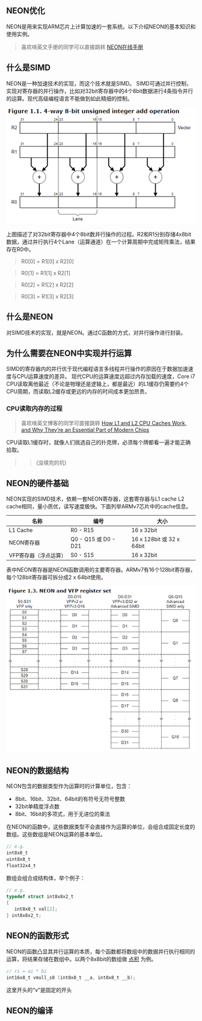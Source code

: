 ## NEON优化

NEON是用来实现ARM芯片上计算加速的一套系统。以下介绍NEON的基本知识和使用实例。

> 喜欢啃英文手册的同学可以直接跳转 [NEON在线手册](http://infocenter.arm.com/help/index.jsp?topic=/com.arm.doc.dht0002a/ch01s03s02.html) 

## 什么是SIMD

NEON是一种加速技术的实现，而这个技术就是SIMD。
SIMD可通过并行控制，实现对寄存器的并行操作，比如对32bit寄存器中的4个8bit数据进行4条指令并行的运算。现代高级编程语言不能做到如此精细的控制。

![SIMD-Instructions](./pictures/SIMD-Instructions.png)

上图描述了对32bit寄存器中4个8bit数并行操作的过程。R2和R1分别存储4x8bit数据，通过并行执行4个Lane（运算通道）在一个计算周期中完成矩阵乘法，结果存在R0中。

> R0[0] = R1[0] x R2[0]

> R0[1] = R1[1] x R2[1]

> R0[2] = R1[2] x R2[2]

> R0[3] = R1[3] x R2[3]

## 什么是NEON

对SIMD技术的实现，就是NEON。通过C函数的方式，对并行操作进行封装。

## 为什么需要在NEON中实现并行运算

SIMD的寄存器内的并行优于现代编程语言多线程并行操作的原因在于数据加速速度与CPU运算速度的差异。
现代CPU的运算速度远超过内存加载的速度，Core i7 CPU读取离他最近（不论是物理还是逻辑上，都是最近）的L1缓存仍需要约4个CPU周期，而读取L2缓存或更远的内存的时间成本更加昂贵。

### CPU读取内存的过程

> 喜欢啃英文博客的同学可直接跳转 [How L1 and L2 CPU Caches Work, and Why They’re an Essential Part of Modern Chips](https://www.extremetech.com/extreme/188776-how-l1-and-l2-cpu-caches-work-and-why-theyre-an-essential-part-of-modern-chips)

CPU读取L1缓存时，就像人们挑选自己的扑克牌，必须每个牌都看一遍才能正确拾取。

>> (没填完的坑)

## NEON的硬件基础

NEON实现的SIMD技术，依赖一套NEON寄存器，这套寄存器与L1 cache L2 cache相同，量小质优，读写速度极快。下面列举ARMv7芯片中的cache信息。

| 名称 | 编号 | 大小 |
| --- | --- | --- |
| L1 Cache | R0 - R15 | 16 x 32bit |
| NEON寄存器 | Q0 - Q15 或 D0 - D21 | 16 x 128bit 或 32 x 64bit |
| VFP寄存器（浮点运算）| S0 - S15 | 16 x 32bit |

表中NEON寄存器是NEON函数调用的主要寄存器。ARMv7有16个128bit寄存器，每个128bit寄存器可拆分成2 x 64bit使用。

![ARMv7-Registers.png](./pictures/ARMv7-Registers.png)

## NEON的数据结构

NEON包含的数据类型作为运算时的计算单位，包含：
* 8bit、16bit、32bit、64bit的有符号无符号整数
* 32bit单精度浮点数
* 8bit、16bit的多项式，用于无进位的乘法

在NEON的函数中，这些数据类型不会直接作为运算的单位，会组合成固定长度的数组。这些数组是NEON运算的基本单位。

```c
// e.g.
int8x8_t
uint8x8_t
float32x4_t
```

数组会组合成结构体，举个例子：

```c
// e.g.
typedef struct int8x8x2_t  
{  
   int8x8_t val[2];  
} int8x8x2_t;
```

## NEON的函数形式

NEON的函数凸显其并行运算的本质，每个函数都将数组中的数据并行执行相同的运算，将结果存储在数组中。以两个8x8bit的数组做 [点积](https://zh.wikipedia.org/wiki/%E7%82%B9%E7%A7%AF) 为例。

```c
// ri = ai * bi
int16x8_t vmull_s8 (int8x8_t __a, int8x8_t __b);  
```

这里开头的“v”是固定的开头

## NEON的编译
